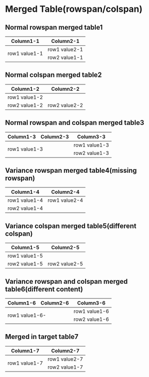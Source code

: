# Merged Table(rowspan/colspan)
## Normal rowspan merged table1
<table>
    <thead>
        <tr>
            <th>Column1-1</th>
            <th>Column2-1</th>
        </tr>
    </thead>
    <tbody>
        <tr>
            <td rowspan='2'>row1 value1-1</td>
            <td>row1 value2-1</td>
        </tr>
        <tr>
            <td>row2 value1-1</td>
        </tr>
    </tbody>
</table>

## Normal colspan merged table2
<table>
    <thead>
        <tr>
            <th>Column1-2</th>
            <th>Column2-2</th>
        </tr>
    </thead>
    <tbody>
        <tr>
            <td colspan='2'>row1 value1-2</td>
        </tr>
        <tr>
            <td>row2 value1-2</td>
            <td>row2 value2-2</td>
        </tr>
    </tbody>
</table>

## Normal rowspan and colspan merged table3
<table>
    <thead>
        <tr>
            <th>Column1-3</th>
            <th>Column2-3</th>
            <th>Column3-3</th>
        </tr>
    </thead>
    <tbody>
        <tr>
            <td colspan='2' rowspan='2'>row1 value1-3</td>
            <td>row1 value1-3</td>
        </tr>
        <tr>
            <td>row2 value1-3</td>
        </tr>
    </tbody>
</table>

## Variance rowspan merged table4(missing rowspan)
<table>
    <thead>
        <tr>
            <th>Column1-4</th>
            <th>Column2-4</th>
        </tr>
    </thead>
    <tbody>
        <tr>
            <td>row1 value1-4</td>
            <td>row1 value2-4</td>
        </tr>
        <tr>
            <td>row2 value1-4</td>
        </tr>
    </tbody>
</table>

## Variance colspan merged table5(different colspan)
<table>
    <thead>
        <tr>
            <th>Column1-5</th>
            <th>Column2-5</th>
        </tr>
    </thead>
    <tbody>
        <tr>
            <td colspan='3'>row1 value1-5</td>
        </tr>
        <tr>
            <td>row2 value1-5</td>
            <td>row2 value2-5</td>
        </tr>
    </tbody>
</table>

## Variance rowspan and colspan merged table6(different content)
<table>
    <thead>
        <tr>
            <th>Column1-6</th>
            <th>Column2-6</th>
            <th>Column3-6</th>
        </tr>
    </thead>
    <tbody>
        <tr>
            <td colspan='2' rowspan='2'>row1 value1-6-</td>
            <td>row1 value1-6</td>
        </tr>
        <tr>
            <td>row2 value1-6</td>
        </tr>
    </tbody>
</table>

## Merged in target table7
<table>
    <thead>
        <tr>
            <th>Column1-7</th>
            <th>Column2-7</th>
        </tr>
    </thead>
    <tbody>
        <tr>
            <td rowspan='2'>row1 value1-7</td>
            <td>row1 value2-7</td>
        </tr>
        <tr>
            <td>row2 value1-7</td>
        </tr>
    </tbody>
</table>
